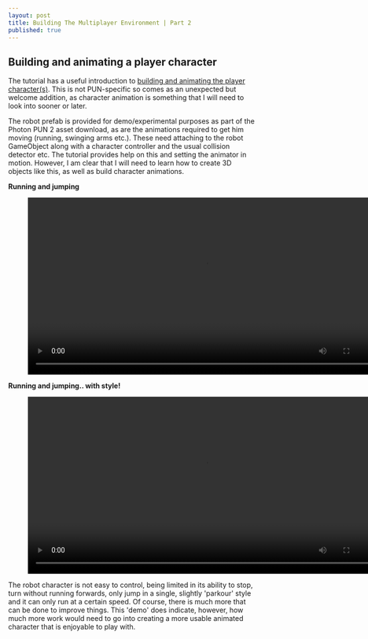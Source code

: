```yaml
---
layout: post
title: Building The Multiplayer Environment | Part 2
published: true
---
```


## Building and animating a player character

The tutorial has a useful introduction to [building and animating the player character(s)](https://doc.photonengine.com/en-us/pun/v2/demos-and-tutorials/pun-basics-tutorial/player-prefab). This is not PUN-specific so comes as an unexpected but welcome addition, as character animation is something that I will need to look into sooner or later.

The robot prefab is provided for demo/experimental purposes as part of the Photon PUN 2 asset download, as are the animations required to get him moving (running, swinging arms etc.). These need attaching to the robot GameObject along with a character controller and the usual collision detector etc. The tutorial provides help on this and setting the animator in motion. However, I am clear that I will need to learn how to create 3D objects like this, as well as build character animations. 

**Running and jumping**
<figure class="video_container">
  <video style="width:720px;" autoplay loop>
    <source src="\media\robot-animation-3.mp4" type="video/mp4">
    Woops! Your browser does not support the HTML5 video tag.
  </video>
</figure>

**Running and jumping.. with style!**
<figure class="video_container">
  <video style="width:720px;" autoplay loop>
    <source src="\media\robot-animation-5.mp4" type="video/mp4">
    Woops! Your browser does not support the HTML5 video tag.
  </video>
</figure>

The robot character is not easy to control, being limited in its ability to stop, turn without running forwards, only jump in a single, slightly 'parkour' style and it can only run at a certain speed. Of course, there is much more that can be done to improve things. This 'demo' does indicate, however, how much more work would need to go into creating a more usable animated character that is enjoyable to play with. 